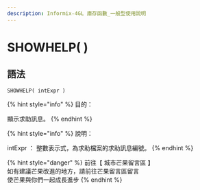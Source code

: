```yaml
---
description: Informix-4GL 庫存函數_一般型使用說明
---
```


# SHOWHELP( )

## 語法

```
SHOWHELP( intExpr )
```

{% hint style="info" %}
目的：

顯示求助訊息。
{% endhint %}

{% hint style="info" %}
說明：

intExpr ： 整數表示式，為求助檔案的求助訊息編號。
{% endhint %}

{% hint style="danger" %}
前往【 城市芒果留言區 】\
如有建議芒果改進的地方，請前往芒果留言區留言\
使芒果與你們一起成長進步
{% endhint %}
